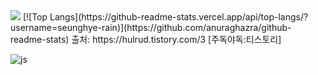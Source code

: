 <img src="https://capsule-render.vercel.app/api?type=soft&color=fae689ff&height=높이&section=header&text=Seunghye%20Yang&fontSize=20&section=header" />
[![Top Langs](https://github-readme-stats.vercel.app/api/top-langs/?username=seunghye-rain)](https://github.com/anuraghazra/github-readme-stats)
출처: https://hulrud.tistory.com/3 [주독야독:티스토리]

![js](https://img.shields.io/badge/JavaScript-F7DF1E?style=for-the-badge&logo=JavaScript&logoColor=white)
